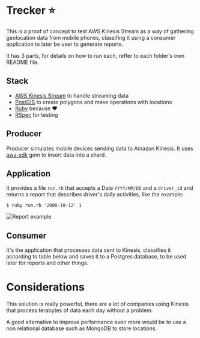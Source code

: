 # Trecker :star:

This is a proof of concept to test AWS Kinesis Stream as a way of gathering geolocation
data from mobile phones, classifing it using a consumer application to later be user to
generate reports.

It has 3 parts, for details on how to run each, reffer to each folder's own README file.

## Stack

* [AWS Kinesis Stream](https://aws.amazon.com/pt/kinesis/streams) to handle streaming data
* [PostGIS](http://www.postgis.net) to create polygons and make operations with locations
* [Ruby](https://www.ruby-lang.org) because :heart:
* [RSpec](http://rspec.info) for testing

## Producer

Producer simulates mobile devices sending data to Amazon Kinesis.
It uses [aws-sdk](https://github.com/aws/aws-sdk-ruby) gem to insert data into a shard.

## Application

It provides a file `run.rb` that accepts a Date `YYYY/MM/DD` and a `driver_id` and returns
a report that describes driver's daily activities, like the example:

`$ ruby run.rb '2000-10-12' 1`

![Report example](https://github.com/brunossilveira/trecker/example.png)

## Consumer

It's the application that processes data sent to Kinesis, classifies it according to table below
and saves it to a Postgres database, to be used later for reports and other things.

# Considerations

This solution is really powerful, there are a lot of companies using Kinesis that process terabytes of data
each day without a problem.

A good alternative to improve performance even more would be to use a non relational database such as MongoDB to store
locations.
